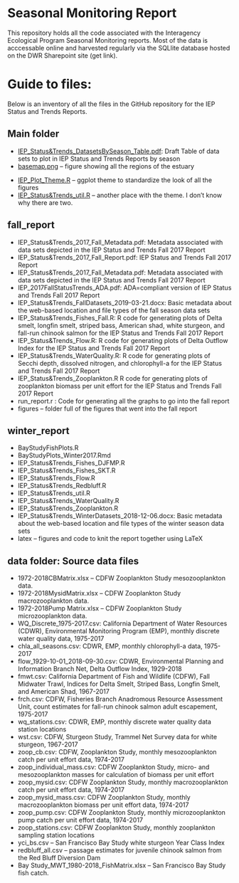 # Seasonal Monitoring Report

This repository holds all the code associated with the Interagency Ecological Program Seasonal Monitoring reports. Most of the data is acccessable online and harvested regularly via the SQLlite database hosted on the DWR Sharepoint site (get link). 

# Guide to files:

Below is an inventory of all the files in the GitHub repository for the IEP Status and Trends Reports. 

## Main folder
*	[IEP_Status&Trends_DatasetsBySeason_Table.pdf](IEP_Status&Trends_DatasetsBySeason_Table.pdf): Draft Table of data sets to plot in IEP Status and Trends Reports by season
* [basemap.png](basemap.png) – figure showing all the regions of the estuary
- [IEP_Plot_Theme.R](IEP_Plot_Theme.R) – ggplot theme to standardize the look of all the figures
- [IEP_Status&Trends_util.R](IEP_Status&Trends_util.R) – another place with the theme. I don’t know why there are two.

## fall_report
*	IEP_Status&Trends_2017_Fall_Metadata.pdf: Metadata associated with data sets depicted in the IEP Status and Trends Fall 2017 Report
*	IEP_Status&Trends_2017_Fall_Report.pdf: IEP Status and Trends Fall 2017 Report
*	IEP_Status&Trends_2017_Fall_Metadata.pdf: Metadata associated with data sets depicted in the IEP Status and Trends Fall 2017 Report
*	IEP_2017FallStatusTrends_ADA.pdf: ADA=compliant version of IEP Status and Trends Fall 2017 Report
*	IEP_Status&Trends_FallDatasets_2019-03-21.docx: Basic metadata about the web-based location and file types of the fall season data sets
*	IEP_Status&Trends_Fishes_Fall.R: R code for generating plots of Delta smelt, longfin smelt, striped bass, American shad, white sturgeon, and fall-run chinook salmon for the IEP Status and Trends Fall 2017 Report
*	IEP_Status&Trends_Flow.R: R code for generating plots of Delta Outflow Index for the IEP Status and Trends Fall 2017 Report
*	IEP_Status&Trends_WaterQuality.R: R code for generating plots of Secchi depth, dissolved nitrogen, and chlorophyll-a for the IEP Status and Trends Fall 2017 Report
*	IEP_Status&Trends_Zooplankton.R R code for generating plots of zooplankton biomass per unit effort for the IEP Status and Trends Fall 2017 Report
*	run_report.r : Code for generating all the graphs to go into the fall report
*	figures – folder full of the figures that went into the fall report

## winter_report
*	BayStudyFishPlots.R
*	BayStudyPlots_Winter2017.Rmd
*	IEP_Status&Trends_Fishes_DJFMP.R
*	IEP_Status&Trends_Fishes_SKT.R
*	IEP_Status&Trends_Flow.R
*	IEP_Status&Trends_Redbluff.R
*	IEP_Status&Trends_util.R
*	IEP_Status&Trends_WaterQuality.R
*	IEP_Status&Trends_Zooplankton.R
*	IEP_Status&Trends_WinterDatasets_2018-12-06.docx: Basic metadata about the web-based location and file types of the winter season data sets
*	latex – figures and code to knit the report together using LaTeX


## data folder: Source data files
*	1972-2018CBMatrix.xlsx – CDFW Zooplankton Study mesozooplankton data.
*	1972-2018MysidMatrix.xlsx – CDFW Zooplankton Study macrozooplankton data.
*	1972-2018Pump Matrix.xlsx – CDFW Zooplankton Study microzooplankton data.
*	WQ_Discrete_1975-2017.csv: California Department of Water Resources (CDWR), Environmental Monitoring Program (EMP), monthly discrete water quality data, 1975-2017
*	chla_all_seasons.csv: CDWR, EMP, monthly chlorophyll-a data, 1975-2017
*	flow_1929-10-01_2018-09-30.csv: CDWR, Environmental Planning and Information Branch Net, Delta Outflow Index, 1929-2018
*	fmwt.csv: California Department of Fish and Wildlife (CDFW), Fall Midwater Trawl, Indices for Delta Smelt, Striped Bass, Longfin Smelt, and American Shad, 1967-2017
*	frch.csv: CDFW, Fisheries Branch Anadromous Resource Assessment Unit, count estimates for fall-run chinook salmon adult escapement, 1975-2017
*	wq_stations.csv: CDWR, EMP, monthly discrete water quality data station locations
*	wst.csv: CDFW, Sturgeon Study, Trammel Net Survey data for white sturgeon, 1967-2017
*	zoop_cb.csv: CDFW, Zooplankton Study, monthly mesozooplankton catch per unit effort data, 1974-2017
*	zoop_individual_mass.csv: CDFW Zooplankton Study, micro- and mesozooplankton masses for calculation of biomass per unit effort 
*	zoop_mysid.csv: CDFW Zooplankton Study, monthly macrozooplankton catch per unit effort data, 1974-2017
*	zoop_mysid_mass.csv: CDFW Zooplankton Study, monthly macrozooplankton biomass per unit effort data, 1974-2017
*	zoop_pump.csv: CDFW Zooplankton Study, monthly microzooplankton pump catch per unit effort data, 1974-2017
*	zoop_stations.csv: CDFW Zooplankton Study, monthly zooplankton sampling station locations
*	yci_bs.csv – San Francisco Bay Study white sturgeon Year Class Index
*	redbluff_all.csv – passage estimates for juvenile chinook salmon from the Red Bluff Diversion Dam
*	Bay Study_MWT_1980-2018_FishMatrix.xlsx – San Francisco Bay Study fish catch.


